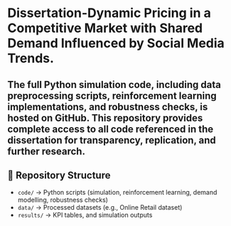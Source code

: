# Dissertation-Dynamic Pricing in a Competitive Market with Shared Demand Influenced by Social Media Trends.
The full Python simulation code, including data preprocessing scripts, reinforcement learning implementations, and robustness checks, is hosted on GitHub. This repository provides complete access to all code referenced in the dissertation for transparency, replication, and further research.
---
## 📂 Repository Structure
- `code/` → Python scripts (simulation, reinforcement learning, demand modelling, robustness checks)  
- `data/` → Processed datasets (e.g., Online Retail dataset)  
- `results/` → KPI tables, and simulation outputs  

